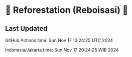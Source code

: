 
# 🌳 Reforestation (Reboisasi) 🌲

## Last Updated

GitHub Actions time: Sun Nov 17 13:24:25 UTC 2024

Indonesia/Jakarta time: Sun Nov 17 20:24:25 WIB 2024
